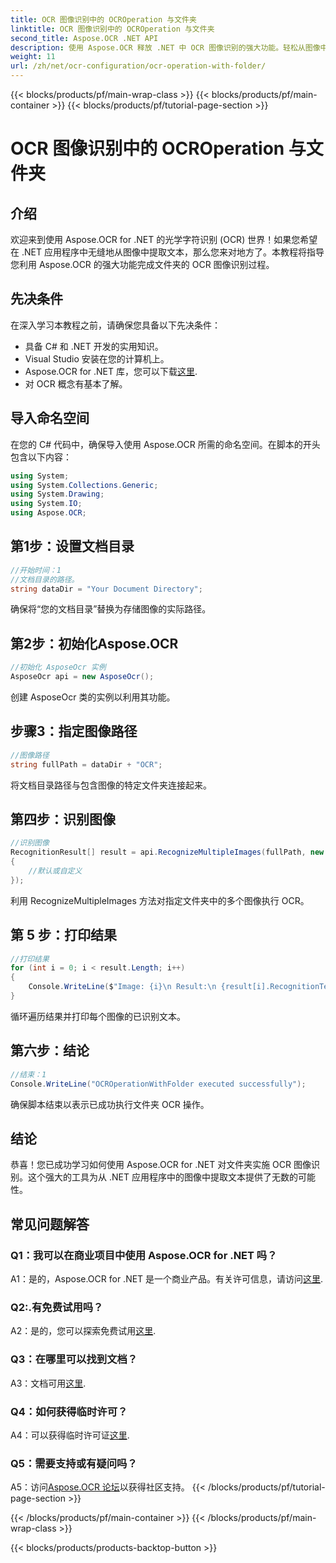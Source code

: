 ```yaml
---
title: OCR 图像识别中的 OCROperation 与文件夹
linktitle: OCR 图像识别中的 OCROperation 与文件夹
second_title: Aspose.OCR .NET API
description: 使用 Aspose.OCR 释放 .NET 中 OCR 图像识别的强大功能。轻松从图像中提取文本。
weight: 11
url: /zh/net/ocr-configuration/ocr-operation-with-folder/
---
```


{{< blocks/products/pf/main-wrap-class >}}
{{< blocks/products/pf/main-container >}}
{{< blocks/products/pf/tutorial-page-section >}}

# OCR 图像识别中的 OCROperation 与文件夹

## 介绍

欢迎来到使用 Aspose.OCR for .NET 的光学字符识别 (OCR) 世界！如果您希望在 .NET 应用程序中无缝地从图像中提取文本，那么您来对地方了。本教程将指导您利用 Aspose.OCR 的强大功能完成文件夹的 OCR 图像识别过程。

## 先决条件

在深入学习本教程之前，请确保您具备以下先决条件：

- 具备 C# 和 .NET 开发的实用知识。
- Visual Studio 安装在您的计算机上。
-  Aspose.OCR for .NET 库，您可以下载[这里](https://releases.aspose.com/ocr/net/).
- 对 OCR 概念有基本了解。

## 导入命名空间

在您的 C# 代码中，确保导入使用 Aspose.OCR 所需的命名空间。在脚本的开头包含以下内容：

```csharp
using System;
using System.Collections.Generic;
using System.Drawing;
using System.IO;
using Aspose.OCR;
```

## 第1步：设置文档目录

```csharp
//开始时间：1
//文档目录的路径。
string dataDir = "Your Document Directory";
```

确保将“您的文档目录”替换为存储图像的实际路径。

## 第2步：初始化Aspose.OCR

```csharp
//初始化 AsposeOcr 实例
AsposeOcr api = new AsposeOcr();
```

创建 AsposeOcr 类的实例以利用其功能。

## 步骤3：指定图像路径

```csharp
//图像路径
string fullPath = dataDir + "OCR";
```

将文档目录路径与包含图像的特定文件夹连接起来。

## 第四步：识别图像

```csharp
//识别图像
RecognitionResult[] result = api.RecognizeMultipleImages(fullPath, new RecognitionSettings
{
    //默认或自定义
});
```

利用 RecognizeMultipleImages 方法对指定文件夹中的多个图像执行 OCR。

## 第 5 步：打印结果

```csharp
//打印结果
for (int i = 0; i < result.Length; i++)
{
    Console.WriteLine($"Image: {i}\n Result:\n {result[i].RecognitionText}");
}
```

循环遍历结果并打印每个图像的已识别文本。

## 第六步：结论

```csharp
//结束：1
Console.WriteLine("OCROperationWithFolder executed successfully");
```

确保脚本结束以表示已成功执行文件夹 OCR 操作。

## 结论

恭喜！您已成功学习如何使用 Aspose.OCR for .NET 对文件夹实施 OCR 图像识别。这个强大的工具为从 .NET 应用程序中的图像中提取文本提供了无数的可能性。

## 常见问题解答

### Q1：我可以在商业项目中使用 Aspose.OCR for .NET 吗？

 A1：是的，Aspose.OCR for .NET 是一个商业产品。有关许可信息，请访问[这里](https://purchase.aspose.com/buy).

### Q2:.有免费试用吗？

 A2：是的，您可以探索免费试用[这里](https://releases.aspose.com/).

### Q3：在哪里可以找到文档？

 A3：文档可用[这里](https://reference.aspose.com/ocr/net/).

### Q4：如何获得临时许可？

 A4：可以获得临时许可证[这里](https://purchase.aspose.com/temporary-license/).

### Q5：需要支持或有疑问吗？

 A5：访问[Aspose.OCR 论坛](https://forum.aspose.com/c/ocr/16)以获得社区支持。
{{< /blocks/products/pf/tutorial-page-section >}}

{{< /blocks/products/pf/main-container >}}
{{< /blocks/products/pf/main-wrap-class >}}

{{< blocks/products/products-backtop-button >}}
